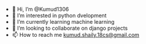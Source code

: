 - 👋 Hi, I’m @Kumud1306
- 👀 I’m interested in python dvelopment
- 🌱 I’m currently learning machine learning
- 💞️ I’m looking to collaborate on django projects
- 📫 How to reach me kumud.shaily.18cs@gmail.com

<!---
Kumud1306/Kumud1306 is a ✨ special ✨ repository because its `README.md` (this file) appears on your GitHub profile.
You can click the Preview link to take a look at your changes.
--->
